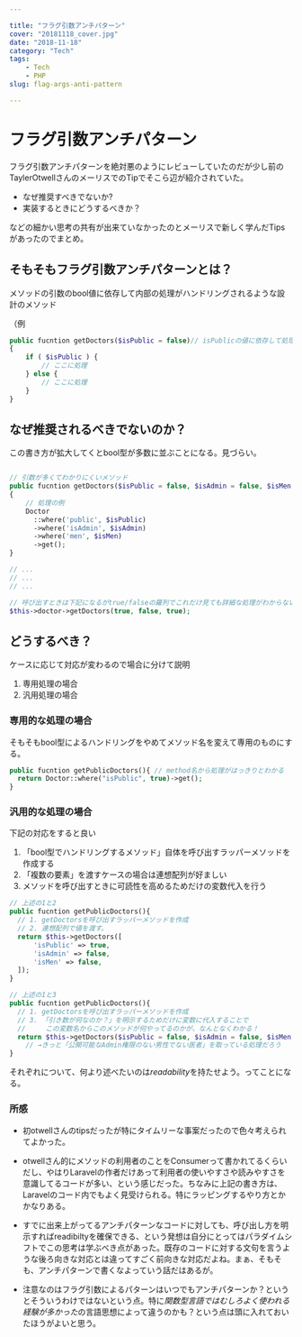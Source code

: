 ```yaml
---

title: "フラグ引数アンチパターン"
cover: "20181118_cover.jpg"
date: "2018-11-18"
category: "Tech"
tags:
    - Tech
    - PHP
slug: flag-args-anti-pattern

---
```


# フラグ引数アンチパターン

フラグ引数アンチパターンを絶対悪のようにレビューしていたのだが少し前のTaylerOtwellさんのメーリスでのTipでそこら辺が紹介されていた。

- なぜ推奨すべきでないか?
- 実装するときにどうするべきか？

などの細かい思考の共有が出来ていなかったのとメーリスで新しく学んだTipsがあったのでまとめ。

## そもそもフラグ引数アンチパターンとは？

メソッドの引数のbool値に依存して内部の処理がハンドリングされるような設計のメソッド

（例

```php
public fucntion getDoctors($isPublic = false)// isPublicの値に依存して処理が変わる 
{
    if ( $isPublic ) {
        // ここに処理
    } else {
        // ここに処理
    }
}
```

## なぜ推奨されるべきでないのか？

この書き方が拡大してくとbool型が多数に並ぶことになる。見づらい。

```php

// 引数が多くてわかりにくいメソッド
public fucntion getDoctors($isPublic = false, $isAdmin = false, $isMen = false) 
{
    // 処理の例
    Doctor
      ::where('public', $isPublic)
      ->where('isAdmin', $isAdmin)
      ->where('men', $isMen)
      ->get();
}

// ...
// ...
// ...

// 呼び出すときは下記になるがtrue/falseの羅列でこれだけ見ても詳細な処理がわからない
$this->doctor->getDoctors(true, false, true); 


```

## どうするべき？
ケースに応じて対応が変わるので場合に分けて説明
1. 専用処理の場合
2. 汎用処理の場合

### 専用的な処理の場合
そもそもbool型によるハンドリングをやめてメソッド名を変えて専用のものにする。

  ```php
  public fucntion getPublicDoctors(){ // method名から処理がはっきりとわかる
    return Doctor::where("isPublic", true)->get();
  }
  ```

### 汎用的な処理の場合

下記の対応をすると良い

1. 「bool型でハンドリングするメソッド」自体を呼び出すラッパーメソッドを作成する
2. 「複数の要素」を渡すケースの場合は連想配列が好ましい
3. メソッドを呼び出すときに可読性を高めるためだけの変数代入を行う

  ```php
  // 上述の1と2
  public fucntion getPublicDoctors(){
    // 1. getDoctorsを呼び出すラッパーメソッドを作成
    // 2. 連想配列で値を渡す。
    return $this->getDoctors([
        'isPublic' => true,
        'isAdmin' => false,
        'isMen' => false,
    ]); 
  }
  
  // 上述の1と3
  public fucntion getPublicDoctors(){
    // 1. getDoctorsを呼び出すラッパーメソッドを作成
    // 3. 「引き数が何なのか？」を明示するためだけに変数に代入することで
    //     この変数名からこのメソッドが何やってるのかが、なんとなくわかる！
    return $this->getDoctors($isPublic = false, $isAdmin = false, $isMen = false);
      // →きっと「公開可能なAdmin権限のない男性でない医者」を取っている処理だろう
  }
  ```

それぞれについて、何より述べたいのは*readability*を持たせよう。ってことになる。

### 所感

- 初otwellさんのtipsだったが特にタイムリーな事案だったので色々考えられてよかった。

- otwellさん的にメソッドの利用者のことをConsumerって書かれてるくらいだし、やはりLaravelの作者だけあって利用者の使いやすさや読みやすさを意識してるコードが多い、という感じだった。ちなみに上記の書き方は、Laravelのコード内でもよく見受けられる。特にラッピングするやり方とかかなりある。

- すでに出来上がってるアンチパターンなコードに対しても、呼び出し方を明示すればreadibiltyを確保できる、という発想は自分にとってはパラダイムシフトでこの思考は学ぶべき点があった。既存のコードに対する文句を言うような後ろ向きな対応とは違ってすごく前向きな対応だよね。まぁ、そもそも、アンチパターンで書くなよっていう話だはあるが。

- 注意なのはフラグ引数によるパターンはいつでもアンチパターンか？というとそういうわけではないという点。特に*関数型言語ではむしろよく使われる経験が多かった*の言語思想によって違うのかも？という点は頭に入れておいたほうがよいと思う。


